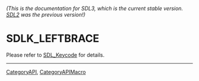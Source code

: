 ###### (This is the documentation for SDL3, which is the current stable version. [SDL2](https://wiki.libsdl.org/SDL2/) was the previous version!)
# SDLK_LEFTBRACE

Please refer to [SDL_Keycode](SDL_Keycode) for details.

----
[CategoryAPI](CategoryAPI), [CategoryAPIMacro](CategoryAPIMacro)

